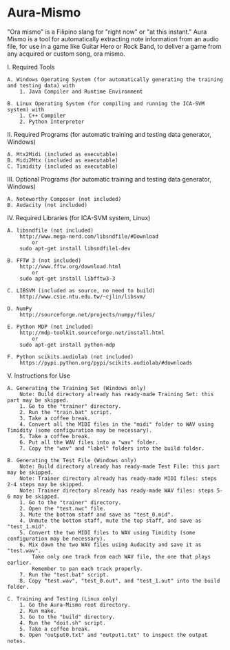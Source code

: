 Aura-Mismo
==========

"Ora mismo" is a Filipino slang for "right now" or "at this instant." 
Aura Mismo is a tool for automatically extracting note information from an audio file, 
for use in a game like Guitar Hero or Rock Band, 
to deliver a game from any acquired or custom song, ora mismo.

I. Required Tools

	A. Windows Operating System (for automatically generating the training and testing data) with
		1. Java Compiler and Runtime Environment
	
	B. Linux Operating System (for compiling and running the ICA-SVM system) with
		1. C++ Compiler
		2. Python Interpreter

II. Required Programs (for automatic training and testing data generator, Windows)

	A. Mtx2Midi (included as executable)
	B. Midi2Mtx (included as executable)
	C. Timidity (included as executable)

III. Optional Programs (for automatic training and testing data generator, Windows)

	A. Noteworthy Composer (not included)
	B. Audacity (not included)

IV. Required Libraries (for ICA-SVM system, Linux)

	A. libsndfile (not included)
		http://www.mega-nerd.com/libsndfile/#Download
			or
		sudo apt-get install libsndfile1-dev

	B. FFTW 3 (not included)
		http://www.fftw.org/download.html
			or
		sudo apt-get install libfftw3-3

	C. LIBSVM (included as source, no need to build)
		http://www.csie.ntu.edu.tw/~cjlin/libsvm/

	D. NumPy
		http://sourceforge.net/projects/numpy/files/

	E. Python MDP (not included)
		http://mdp-toolkit.sourceforge.net/install.html
			or
		sudo apt-get install python-mdp

	F. Python scikits.audiolab (not included)
		https://pypi.python.org/pypi/scikits.audiolab/#downloads

V. Instructions for Use

	A. Generating the Training Set (Windows only)
		Note: Build directory already has ready-made Training Set: this part may be skipped.
		1. Go to the "trainer" directory.
		2. Run the "train.bat" script.
		3. Take a coffee break.
		4. Convert all the MIDI files in the "midi" folder to WAV using Timidity (some configuration may be necessary).
		5. Take a coffee break.
		6. Put all the WAV files into a "wav" folder.
		7. Copy the "wav" and "label" folders into the build folder.

	B. Generating the Test File (Windows only)
		Note: Build directory already has ready-made Test File: this part may be skipped.
		Note: Trainer directory already has ready-made MIDI files: steps 2-4 steps may be skipped.
		Note: Trainer directory already has ready-made WAV files: steps 5-6 may be skipped.
		1. Go to the "trainer" directory.
		2. Open the "test.nwc" file.
		3. Mute the bottom staff and save as "test_0.mid".
		4. Unmute the bottom staff, mute the top staff, and save as "test_1.mid".
		5. Convert the two MIDI files to WAV using Timidity (some configuration may be necessary).
		6. Mix down the two WAV files using Audacity and save it as "test.wav". 
			Take only one track from each WAV file, the one that plays earlier.
			Remember to pan each track properly.
		7. Run the "test.bat" script.
		8. Copy "test.wav", "test_0.out", and "test_1.out" into the build folder.

	C. Training and Testing (Linux only)
		1. Go the Aura-Mismo root directory.
		2. Run make.
		3. Go to the "build" directory.
		4. Run the "doit.sh" script.
		5. Take a coffee break.
		6. Open "output0.txt" and "output1.txt" to inspect the output notes.

